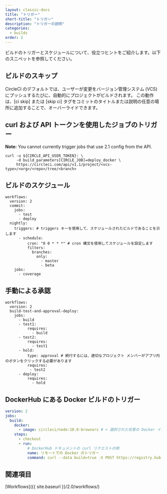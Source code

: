 ```yaml
---
layout: classic-docs
title: "トリガー"
short-title: "トリガー"
description: "トリガーの説明"
categories:
  - builds
order: 2
---
```



ビルドのトリガーとスケジュールについて、役立つヒントをご紹介します。以下のスニペットを参照してください。

## ビルドのスキップ

CircleCI のデフォルトでは、ユーザーが変更をバージョン管理システム (VCS) にプッシュするたびに、自動的にプロジェクトがビルドされます。 この動作は、[ci skip] または [skip ci] タグをコミットのタイトルまたは説明の任意の場所に追加することで、オーバーライドできます。

## curl および API トークンを使用したジョブのトリガー

**Note:** You cannot currently trigger jobs that use 2.1 config from the API.

    curl -u ${CIRCLE_API_USER_TOKEN}: \
         -d build_parameters[CIRCLE_JOB]=deploy_docker \
         https://circleci.com/api/v1.1/project/<vcs-type>/<org>/<repo>/tree/<branch>
    

## ビルドのスケジュール

    workflows:
      version: 2
      commit:
        jobs:
          - test
          - deploy
      nightly:
        triggers: # triggers キーを使用して、スケジュールされたビルドであることを示します
          - schedule:
              cron: "0 0 * * *" # cron 構文を使用してスケジュールを設定します
              filters:
                branches:
                  only:
                    - master
                    - beta
        jobs:
          - coverage
    

## 手動による承認

    workflows:
      version: 2
      build-test-and-approval-deploy:
        jobs:
          - build
          - test1:
              requires:
                - build
          - test2:
              requires:
                - test1
          - hold:
              type: approval # 続行するには、適切なプロジェクト メンバーがアプリ内のボタンをクリックする必要があります
              requires:
               - test2
          - deploy:
              requires:
                - hold
    

## DockerHub にある Docker ビルドのトリガー

```yaml
version: 2
jobs:
  build:
    docker:
      - image: circleci/node:10.0-browsers # < 選択された任意の Docker イメージ
    steps:
      - checkout
      - run:
          # DockerHub ドキュメントの curl リクエストの例
          name: リモートでの Docker のトリガー
          command: curl --data build=true -X POST https://registry.hub.docker.com/u/svendowideit/testhook/trigger/be579c82-7c0e-11e4-81c4-0242ac110020/
```

## 関連項目

[Workflows]({{ site.baseurl }}/2.0/workflows/)